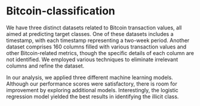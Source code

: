 # Bitcoin-classification
We have three distinct datasets related to Bitcoin transaction values, all aimed at predicting target classes. One of these datasets includes a timestamp, with each timestamp representing a two-week period. Another dataset comprises 160 columns filled with various transaction values and other Bitcoin-related metrics, though the specific details of each column are not identified. We employed various techniques to eliminate irrelevant columns and refine the dataset.

In our analysis, we applied three different machine learning models. Although our performance scores were satisfactory, there is room for improvement by exploring additional models. Interestingly, the logistic regression model yielded the best results in identifying the illicit class.
